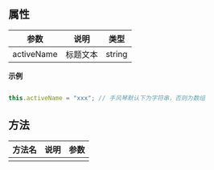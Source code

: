 ##   属性  
 
| 参数    | 说明      | 类型 |
| ------- |---------|-----| 
|  activeName  |  标题文本  |  string  |  
 
**示例**
```javascript

this.activeName = "xxx"; // 手风琴默认下为字符串，否则为数组

```

 ##   方法  
  
 | 方法名    | 说明      | 参数 |
 | ------- |---------|-----| 
 |    |    |    | 



